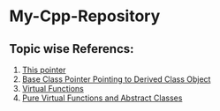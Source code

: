 # My-Cpp-Repository

## Topic wise Referencs:
1. [This pointer](https://www.geeksforgeeks.org/this-pointer-in-c/)
2. [Base Class Pointer Pointing to Derived Class Object ](https://www.geeksforgeeks.org/base-class-pointer-pointing-to-derived-class-object-in-cpp/)
3. [Virtual Functions](https://www.geeksforgeeks.org/virtual-function-cpp/)
4. [Pure Virtual Functions and Abstract Classes](https://www.geeksforgeeks.org/pure-virtual-functions-and-abstract-classes/)

